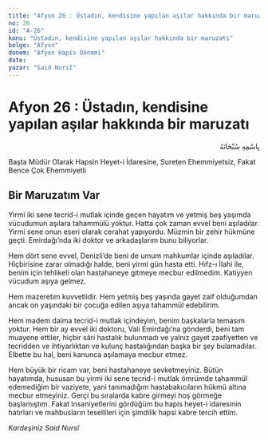 ```yaml
---
title: "Afyon 26 : Üstadın, kendisine yapılan aşılar hakkında bir maruzatı"
no: 26
id: "A-26"
konu: "Üstadın, kendisine yapılan aşılar hakkında bir maruzatı"
bolge: "Afyon"
donem: "Afyon Hapis Dönemi"
date: 
yazar: "Said Nursî"
---
```


# Afyon 26 : Üstadın, kendisine yapılan aşılar hakkında bir maruzatı

<p class="arabic" dir="rtl" title="Meal: “Her türlü noksan sıfatlardan yüce olan Allah’ın adıyla.”">بِاسْمِهِ سُبْحَانَهُ</p>

<p class="takdim">Başta Müdür Olarak Hapsin Heyet-i İdaresine, Sureten Ehemmiyetsiz, Fakat Bence Çok Ehemmiyetli</p>

## Bir Maruzatım Var

Yirmi iki sene tecrid-i mutlak içinde geçen hayatım ve yetmiş beş yaşımda vücudumun aşılara tahammülü yoktur. Hatta çok zaman evvel beni aşıladılar. Yirmi sene onun eseri olarak cerahat yapıyordu. Müzmin bir zehir hükmüne geçti. Emirdağı’nda iki doktor ve arkadaşlarım bunu biliyorlar.

Hem dört sene evvel, Denizli’de beni de umum mahkumlar içinde aşıladılar. Hiçbirisine zarar olmadığı halde, beni yirmi gün hasta etti. Hıfz-ı İlahi ile, benim için tehlikeli olan hastahaneye gitmeye mecbur edilmedim. Katiyyen vücudum aşıya gelmez.

Hem mazeretim kuvvetlidir. Hem yetmiş beş yaşında gayet zaif olduğumdan ancak on yaşındaki bir çocuğa edilen aşıya tahammül edebilirim.

Hem madem daima tecrid-i mutlak içindeyim, benim başkalarla temasım yoktur. Hem bir ay evvel iki doktoru, Vali Emirdağı’na gönderdi, beni tam muayene ettiler, hiçbir sâri hastalık bulunmadı ve yalnız gayet zaafiyetten ve tecridden ve ihtiyarlıktan ve kulunç hastalığından başka bir şey bulamadılar. Elbette bu hal, beni kanunca aşılamaya mecbur etmez.

Hem büyük bir ricam var, beni hastahaneye sevketmeyiniz. Bütün hayatımda, hususan bu yirmi iki sene tecrid-i mutlak ömrümde tahammül edemediğim bir vaziyete, yani tanımadığım hastabakıcıların hükmü altına mecbur etmeyiniz. Gerçi bu sıralarda kabre girmeyi hoş görmeğe başlamıştım. Fakat insaniyetlerini gördüğüm bu hapis heyet-i idaresinin hatırları ve mahbusların tesellileri için şimdilik hapsi kabre tercih ettim.

*Kardeşiniz*
*Said Nursî*
